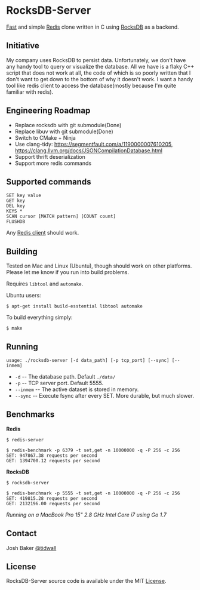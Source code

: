 # RocksDB-Server
[Fast](#benchmarks) and simple [Redis](https://redis.io/) clone written in C using [RocksDB](http://rocksdb.org/) as a backend.

## Initiative
My company uses RocksDB to persist data. Unfortunately, we don't have any handy tool to query or visualize the database. All we have is a flaky C++ script that does not work at all, the code of which is so poorly written that I don't want to get down to the bottom of why it doesn't work. I want a handy tool like redis client to access the database(mostly because I'm quite familiar with redis).

## Engineering Roadmap
* Replace rocksdb with git submodule(Done)
* Replace libuv with git submodule(Done)
* Switch to CMake + Ninja
* Use clang-tidy: https://segmentfault.com/a/1190000007610205, https://clang.llvm.org/docs/JSONCompilationDatabase.html
* Support thrift deserialization
* Support more redis commands

## Supported commands

```
SET key value
GET key
DEL key
KEYS *
SCAN cursor [MATCH pattern] [COUNT count]
FLUSHDB
```

Any [Redis client](https://redis.io/clients) should work.

## Building

Tested on Mac and Linux (Ubuntu), though should work on other platforms.
Please let me know if you run into build problems.

Requires `libtool` and `automake`.

Ubuntu users:
```
$ apt-get install build-esstential libtool automake
```

To build everything simply:

```
$ make
```

## Running

```
usage: ./rocksdb-server [-d data_path] [-p tcp_port] [--sync] [--inmem]
```
- `-d`      -- The database path. Default `./data/`
- `-p`      -- TCP server port. Default 5555.
- `--inmem` -- The active dataset is stored in memory. 
- `--sync`  -- Execute fsync after every SET. More durable, but much slower.

## Benchmarks

**Redis**

```
$ redis-server
```
```
$ redis-benchmark -p 6379 -t set,get -n 10000000 -q -P 256 -c 256
SET: 947867.38 requests per second
GET: 1394700.12 requests per second
```

**RocksDB**

```
$ rocksdb-server
```
```
$ redis-benchmark -p 5555 -t set,get -n 10000000 -q -P 256 -c 256
SET: 419815.28 requests per second
GET: 2132196.00 requests per second
```

*Running on a MacBook Pro 15" 2.8 GHz Intel Core i7 using Go 1.7*


## Contact
Josh Baker [@tidwall](http://twitter.com/tidwall)

## License
RocksDB-Server source code is available under the MIT [License](/LICENSE).
